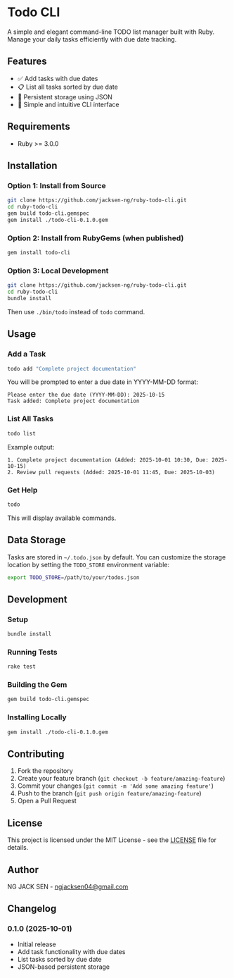 # Todo CLI

A simple and elegant command-line TODO list manager built with Ruby. Manage your daily tasks efficiently with due date tracking.

## Features

- ✅ Add tasks with due dates
- 📋 List all tasks sorted by due date
- 💾 Persistent storage using JSON
- 🎯 Simple and intuitive CLI interface

## Requirements

- Ruby >= 3.0.0

## Installation

### Option 1: Install from Source

```bash
git clone https://github.com/jacksen-ng/ruby-todo-cli.git
cd ruby-todo-cli
gem build todo-cli.gemspec
gem install ./todo-cli-0.1.0.gem
```

### Option 2: Install from RubyGems (when published)

```bash
gem install todo-cli
```

### Option 3: Local Development

```bash
git clone https://github.com/jacksen-ng/ruby-todo-cli.git
cd ruby-todo-cli
bundle install
```

Then use `./bin/todo` instead of `todo` command.

## Usage

### Add a Task

```bash
todo add "Complete project documentation"
```

You will be prompted to enter a due date in YYYY-MM-DD format:

```
Please enter the due date (YYYY-MM-DD): 2025-10-15
Task added: Complete project documentation
```

### List All Tasks

```bash
todo list
```

Example output:

```
1. Complete project documentation (Added: 2025-10-01 10:30, Due: 2025-10-15)
2. Review pull requests (Added: 2025-10-01 11:45, Due: 2025-10-03)
```

### Get Help

```bash
todo
```

This will display available commands.

## Data Storage

Tasks are stored in `~/.todo.json` by default. You can customize the storage location by setting the `TODO_STORE` environment variable:

```bash
export TODO_STORE=/path/to/your/todos.json
```

## Development

### Setup

```bash
bundle install
```

### Running Tests

```bash
rake test
```

### Building the Gem

```bash
gem build todo-cli.gemspec
```

### Installing Locally

```bash
gem install ./todo-cli-0.1.0.gem
```

## Contributing

1. Fork the repository
2. Create your feature branch (`git checkout -b feature/amazing-feature`)
3. Commit your changes (`git commit -m 'Add some amazing feature'`)
4. Push to the branch (`git push origin feature/amazing-feature`)
5. Open a Pull Request

## License

This project is licensed under the MIT License - see the [LICENSE](LICENSE) file for details.

## Author

NG JACK SEN - ngjacksen04@gmail.com

## Changelog

### 0.1.0 (2025-10-01)

- Initial release
- Add task functionality with due dates
- List tasks sorted by due date
- JSON-based persistent storage
